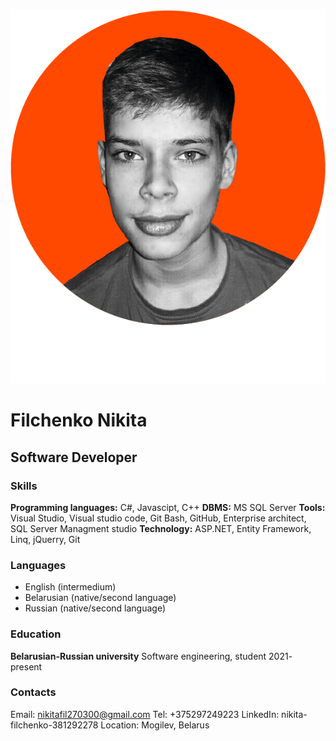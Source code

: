 !["Best developer in the world"](img/photo.png)

# Filchenko Nikita

## Software Developer

### Skills

**Programming languages:** C#, Javascipt, С++
**DBMS:** MS SQL Server 
**Tools:** Visual Studio, Visual studio code, Git Bash, GitHub, Enterprise architect,<br>SQL Server Managment studio
**Technology:** ASP.NET, Entity Framework, Linq, jQuerry, Git

### Languages

* English (intermedium)
* Belarusian (native/second language)
* Russian (native/second language)

### Education

**Belarusian-Russian university**
Software engineering, student 2021- present

### Contacts

Email: nikitafil270300@gmail.com
Tel: +375297249223
LinkedIn: nikita-filchenko-381292278
Location: Mogilev, Belarus



